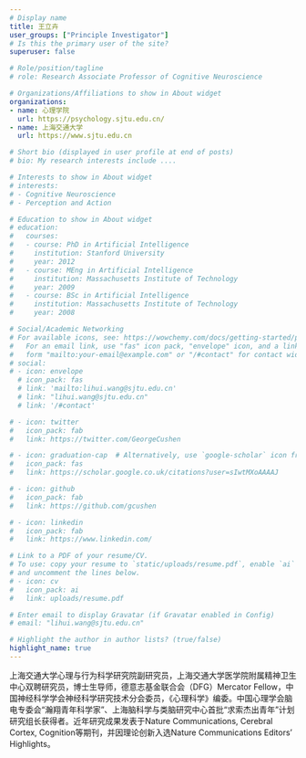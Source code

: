 ```yaml
---
# Display name
title: 王立卉
user_groups: ["Principle Investigator"]
# Is this the primary user of the site?
superuser: false

# Role/position/tagline
# role: Research Associate Professor of Cognitive Neuroscience

# Organizations/Affiliations to show in About widget
organizations:
- name: 心理学院
  url: https://psychology.sjtu.edu.cn/
- name: 上海交通大学
  url: https://www.sjtu.edu.cn

# Short bio (displayed in user profile at end of posts)
# bio: My research interests include ....

# Interests to show in About widget
# interests:
# - Cognitive Neuroscience
# - Perception and Action

# Education to show in About widget
# education:
#   courses:
#   - course: PhD in Artificial Intelligence
#     institution: Stanford University
#     year: 2012
#   - course: MEng in Artificial Intelligence
#     institution: Massachusetts Institute of Technology
#     year: 2009
#   - course: BSc in Artificial Intelligence
#     institution: Massachusetts Institute of Technology
#     year: 2008

# Social/Academic Networking
# For available icons, see: https://wowchemy.com/docs/getting-started/page-builder/#icons
#   For an email link, use "fas" icon pack, "envelope" icon, and a link in the
#   form "mailto:your-email@example.com" or "/#contact" for contact widget.
# social:
# - icon: envelope
  # icon_pack: fas
  # link: 'mailto:lihui.wang@sjtu.edu.cn'
  # link: "lihui.wang@sjtu.edu.cn"
  # link: '/#contact'

# - icon: twitter
#   icon_pack: fab
#   link: https://twitter.com/GeorgeCushen

# - icon: graduation-cap  # Alternatively, use `google-scholar` icon from `ai` icon pack
#   icon_pack: fas
#   link: https://scholar.google.co.uk/citations?user=sIwtMXoAAAAJ

# - icon: github
#   icon_pack: fab
#   link: https://github.com/gcushen

# - icon: linkedin
#   icon_pack: fab
#   link: https://www.linkedin.com/

# Link to a PDF of your resume/CV.
# To use: copy your resume to `static/uploads/resume.pdf`, enable `ai` icons in `params.toml`,
# and uncomment the lines below.
# - icon: cv
#   icon_pack: ai
#   link: uploads/resume.pdf

# Enter email to display Gravatar (if Gravatar enabled in Config)
# email: "lihui.wang@sjtu.edu.cn"

# Highlight the author in author lists? (true/false)
highlight_name: true
---
```

上海交通大学心理与行为科学研究院副研究员，上海交通大学医学院附属精神卫生中心双聘研究员，博士生导师，德意志基金联合会（DFG）Mercator Fellow，中国神经科学学会神经科学研究技术分会委员，《心理科学》编委。中国心理学会脑电专委会“瀚翔青年科学家”、上海脑科学与类脑研究中心首批“求索杰出青年”计划研究组长获得者。近年研究成果发表于Nature Communications, Cerebral Cortex, Cognition等期刊，并因理论创新入选Nature Communications Editors’ Highlights。

<!-- {{< icon name="download" pack="fas" >}} Download my {{< staticref "uploads/demo_resume.pdf" "newtab" >}}resumé{{< /staticref >}}. -->


